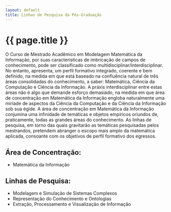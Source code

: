 ```yaml
---
layout: default
title: Linhas de Pesquisa da Pós-Graduação
---
```


# {{ page.title }}

O Curso de Mestrado Acadêmico em Modelagem Matemática da Informação,
por suas características de imbricação de campos de conhecimento, pode
ser classificado como multidisciplinar/interdisciplinar. No entanto,
apresenta, um perfil formativo integrado, coerente e bem definido, na
medida em que está baseado na confluência natural de três áreas
consolidadas do conhecimento, a saber: Matemática, Ciência da
Computação e Ciência da Informação.  A práxis interdisciplinar entre
estas áreas não é algo que demande esforço demasiado, na medida em que
área de concentração em Matemática da Informação engloba naturalmente
uma miríade de aspectos da Ciência da Computação e da Ciência da
Informação sob sua égide. A área de concentração em Matemática da
Informação conjumina uma infinidade de temáticas e objetos empíricos
oriundos de, praticamente, todas as grandes áreas do conhecimento. As
linhas de pesquisa, em torno das quais gravitarão as temáticas
pesquisadas pelos mestrandos, pretendem abranger o escopo mais amplo
da matemática aplicada, consoante com os objetivos de perfil formativo
dos egressos.
 
## Área de Concentração:

   - Matemática da Informação

## Linhas de Pesquisa:

   - Modelagem e Simulação de Sistemas Complexos
   - Representação do Conhecimento e Ontologias
   - Extração, Processamento e Visualização de Informação

